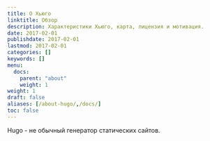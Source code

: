 ```yaml
---
title: О Хьюго
linktitle: Обзор
description: Характеристики Хьюго, карта, лицензия и мотивация.
date: 2017-02-01
publishdate: 2017-02-01
lastmod: 2017-02-01
categories: []
keywords: []
menu:
  docs:
    parent: "about"
    weight: 1
weight: 1
draft: false
aliases: [/about-hugo/,/docs/]
toc: false
---
```


Hugo - не обычный генератор статических сайтов.
